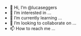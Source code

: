 - 👋 Hi, I’m @lucaseggers
- 👀 I’m interested in ...
- 🌱 I’m currently learning ...
- 💞️ I’m looking to collaborate on ...
- 📫 How to reach me ...

<!---
lucaseggers/lucaseggers is a ✨ special ✨ repository because its `README.md` (this file) appears on your GitHub profile.
You can click the Preview link to take a look at your changes.
--->
